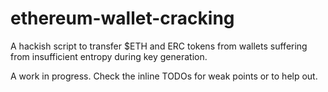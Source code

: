 # ethereum-wallet-cracking
A hackish script to transfer $ETH and ERC tokens from wallets suffering from insufficient entropy during key generation. 

A work in progress. Check the inline TODOs for weak points or to help out.
